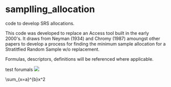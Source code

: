 # samplling_allocation
code to develop SRS allocations.

This code was developed to replace an Access tool built in the early 2000's.
It draws from Neyman (1934) and Chromy (1987) amoungst other papers to develop
a process for finding the minimum sample allocation for a Stratitfied Random Sample w/o
replacement.

Formulas, descriptors, definitions will be referenced where applicable.


test forumals <img src="https://latex.codecogs.com/svg.image?\sum_{x=a}^{b}x^2">
  
  \sum_{x=a}^{b}x^2
